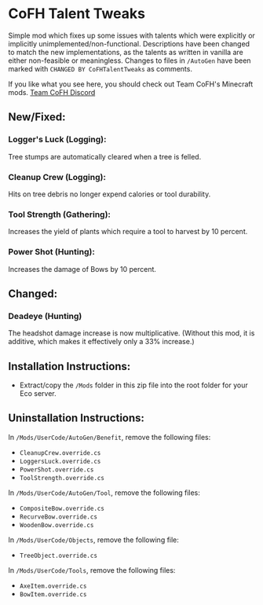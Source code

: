 # CoFH Talent Tweaks

Simple mod which fixes up some issues with talents which were explicitly or implicitly unimplemented/non-functional. Descriptions have been changed to match the new implementations, as the talents as written in vanilla are either non-feasible or meaningless. Changes to files in `/AutoGen` have been marked with `CHANGED BY CoFHTalentTweaks` as comments.

If you like what you see here, you should check out Team CoFH's Minecraft mods.
[Team CoFH Discord](https://discord.gg/uRKrnbH)

## New/Fixed:

### Logger's Luck (Logging):

Tree stumps are automatically cleared when a tree is felled.

### Cleanup Crew (Logging):

Hits on tree debris no longer expend calories or tool durability.

### Tool Strength (Gathering):

Increases the yield of plants which require a tool to harvest by 10 percent.

### Power Shot (Hunting):

Increases the damage of Bows by 10 percent.

## Changed:

### Deadeye (Hunting)

The headshot damage increase is now multiplicative. (Without this mod, it is additive, which makes it effectively only a 33% increase.)

## Installation Instructions:

- Extract/copy the `/Mods` folder in this zip file into the root folder for your Eco server.

## Uninstallation Instructions:

In `/Mods/UserCode/AutoGen/Benefit`, remove the following files:

- `CleanupCrew.override.cs`
- `LoggersLuck.override.cs`
- `PowerShot.override.cs`
- `ToolStrength.override.cs`

In `/Mods/UserCode/AutoGen/Tool`, remove the following files:

- `CompositeBow.override.cs`
- `RecurveBow.override.cs`
- `WoodenBow.override.cs`

In `/Mods/UserCode/Objects`, remove the following file:

- `TreeObject.override.cs`

In `/Mods/UserCode/Tools`, remove the following files:

- `AxeItem.override.cs`
- `BowItem.override.cs`
